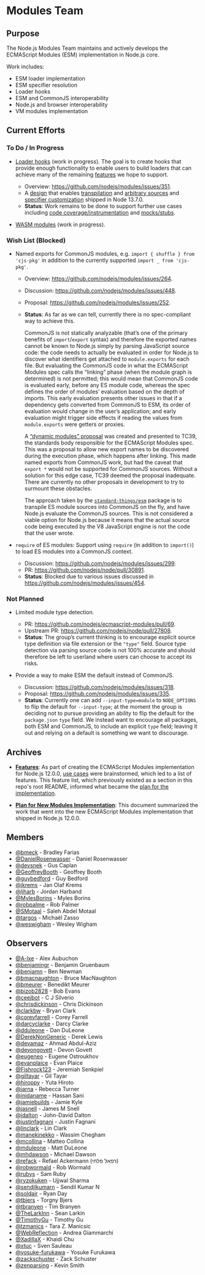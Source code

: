 # Modules Team

## Purpose

The Node.js Modules Team maintains and actively develops the ECMAScript Modules (ESM) implementation in Node.js core.

Work includes:

* ESM loader implementation
* ESM specifier resolution
* Loader hooks
* ESM and CommonJS interoperability
* Node.js and browser interoperability
* VM modules implementation

## Current Efforts

### To Do / In Progress

* [Loader hooks](https://nodejs.org/api/esm.html#esm_hooks) (work in progress). The goal is to create hooks that provide enough functionality to enable users to build loaders that can achieve many of the remaining [features](./doc/features.md) we hope to support.
	- Overview: https://github.com/nodejs/modules/issues/351.
	- A [design](https://github.com/nodejs/node/pull/30986) that enables [transpilation](https://github.com/nodejs/modules/issues/96) and [arbitrary sources](https://github.com/nodejs/modules/issues/97) and [specifier customization](https://github.com/nodejs/modules/issues/110) shipped in Node 13.7.0.
	- **Status**: Work remains to be done to support further use cases including [code coverage/instrumentation](https://github.com/nodejs/modules/issues/95) and [mocks/stubs](https://github.com/nodejs/modules/issues/98).

* [WASM modules](https://nodejs.org/api/esm.html#esm_experimental_wasm_modules) (work in progress).

### Wish List (Blocked)

* Named exports for CommonJS modules, e.g. `import { shuffle } from 'cjs-pkg'` in addition to the currently supported `import _ from 'cjs-pkg'`.
  - Overview: https://github.com/nodejs/modules/issues/264.
  - Discussion: https://github.com/nodejs/modules/issues/448.
  - Proposal: https://github.com/nodejs/modules/issues/252.
  - **Status**: As far as we can tell, currently there is no spec-compliant way to achieve this.

	CommonJS is not statically analyzable (that’s one of the primary benefits of `import`/`export` syntax) and therefore the exported names cannot be known to Node.js simply by parsing JavaScript source code: the code needs to actually be evaluated in order for Node.js to discover what identifiers get attached to `module.exports` for each file. But evaluating the CommonJS code in what the ECMAScript Modules spec calls the “linking” phase (when the module graph is determined) is not permitted; this would mean that CommonJS code is evaluated early, before any ES module code, whereas the spec defines the order of modules’ evaluation based on the depth of imports. This early evaluation presents other issues in that if a dependency gets converted from CommonJS to ESM, its order of evaluation would change in the user’s application; and early evaluation might trigger side effects if reading the values from `module.exports` were getters or proxies.

	A [“dynamic modules” proposal](https://github.com/nodejs/modules/issues/252) was created and presented to TC39, the standards body responsible for the ECMAScript Modules spec. This was a proposal to allow new export names to be discovered during the execution phase, which happens after linking. This made named exports from CommonJS work, but had the caveat that `export *` would not be supported for CommonJS sources. Without a solution for this edge case, TC39 deemed the proposal inadequate. There are currently no other proposals in development to try to surmount these obstacles.

	The approach taken by the [`standard-things/esm`](https://github.com/standard-things/esm) package is to transpile ES module sources into CommonJS on the fly, and have Node.js evaluate the CommonJS sources. This is not considered a viable option for Node.js because it means that the actual source code being executed by the V8 JavaScript engine is not the code that the user wrote.

* `require` of ES modules: Support using `require` (in addition to `import()`) to load ES modules into a CommonJS context.
	- Discussion: https://github.com/nodejs/modules/issues/299.
	- PR: https://github.com/nodejs/node/pull/30891.
	- **Status**: Blocked due to various issues discussed in https://github.com/nodejs/modules/issues/454.

### Not Planned

* Limited module type detection.
  - PR: https://github.com/nodejs/ecmascript-modules/pull/69.
  - Upstream PR: https://github.com/nodejs/node/pull/27808.
  - **Status**: The group’s current thinking is to encourage explicit source type definition via file extension or the `"type"` field. Source type detection via parsing source code is not 100% accurate and should therefore be left to userland where users can choose to accept its risks.

* Provide a way to make ESM the default instead of CommonJS.
  - Discussion: https://github.com/nodejs/modules/issues/318.
  - Proposal: https://github.com/nodejs/modules/issues/335.
  - **Status**: Currently one can add `--input-type=module` to `NODE_OPTIONS` to flip the default for `--input-type`; at the moment the group is deciding not to pursue providing an ability to flip the default for the `package.json` `type` field. We instead want to encourage all packages, both ESM and CommonJS, to include an explicit `type` field; leaving it out and relying on a default is something we want to discourage.

## Archives

- **[Features](./doc/archive/features.md)**: As part of creating the ECMAScript Modules implementation for Node.js 12.0.0, [use cases](./doc/use-cases.md) were brainstormed, which led to a list of features. This feature list, which previously existed as a section in this repo's root README, informed what became the [plan for the implementation](./doc/archive/plan-for-new-modules-implementation.md).

- **[Plan for New Modules Implementation](./doc/archive/plan-for-new-modules-implementation.md)**: This document summarized the work that went into the new ECMAScript Modules implementation that shipped in Node.js 12.0.0.

## Members

<!-- ncu-team-sync.team(nodejs/modules-active-members) -->

- [@bmeck](https://github.com/bmeck) - Bradley Farias
- [@DanielRosenwasser](https://github.com/DanielRosenwasser) - Daniel Rosenwasser
- [@devsnek](https://github.com/devsnek) - Gus Caplan
- [@GeoffreyBooth](https://github.com/GeoffreyBooth) - Geoffrey Booth
- [@guybedford](https://github.com/guybedford) - Guy Bedford
- [@jkrems](https://github.com/jkrems) - Jan Olaf Krems
- [@ljharb](https://github.com/ljharb) - Jordan Harband
- [@MylesBorins](https://github.com/MylesBorins) - Myles Borins
- [@robpalme](https://github.com/robpalme) - Rob Palmer
- [@SMotaal](https://github.com/SMotaal) - Saleh Abdel Motaal
- [@targos](https://github.com/targos) - Michaël Zasso
- [@weswigham](https://github.com/weswigham) - Wesley Wigham

<!-- ncu-team-sync end -->

## Observers

<!-- ncu-team-sync.team(nodejs/modules-observers) -->

- [@A-lxe](https://github.com/A-lxe) - Alex Aubuchon
- [@benjamingr](https://github.com/benjamingr) - Benjamin Gruenbaum
- [@benjamn](https://github.com/benjamn) - Ben Newman
- [@bmacnaughton](https://github.com/bmacnaughton) - Bruce MacNaughton
- [@bmeurer](https://github.com/bmeurer) - Benedikt Meurer
- [@bizob2828](https://github.com/bizob2828) - Bob Evans
- [@ceejbot](https://github.com/ceejbot) - C J Silverio
- [@chrisdickinson](https://github.com/chrisdickinson) - Chris Dickinson
- [@clarkbw](https://github.com/clarkbw) - Bryan Clark
- [@coreyfarrell](https://github.com/coreyfarrell) - Corey Farrell
- [@darcyclarke](https://github.com/darcyclarke) - Darcy Clarke
- [@dduleone](https://github.com/dduleone) - Dan DuLeone
- [@DerekNonGeneric](https://github.com/DerekNonGeneric) - Derek Lewis
- [@devamaz](https://github.com/devamaz) - Ahmad Abdul-Aziz
- [@devongovett](https://github.com/devongovett) - Devon Govett
- [@eugeneo](https://github.com/eugeneo) - Eugene Ostroukhov
- [@evanplaice](https://github.com/evanplaice) - Evan Plaice
- [@Fishrock123](https://github.com/Fishrock123) - Jeremiah Senkpiel
- [@giltayar](https://github.com/giltayar) - Gil Tayar
- [@hiroppy](https://github.com/hiroppy) - Yuta Hiroto
- [@iarna](https://github.com/iarna) - Rebecca Turner
- [@inidaname](https://github.com/inidaname) - Hassan Sani
- [@jamiebuilds](https://github.com/jamiebuilds) - Jamie Kyle
- [@jasnell](https://github.com/jasnell) - James M Snell
- [@jdalton](https://github.com/jdalton) - John-David Dalton
- [@justinfagnani](https://github.com/justinfagnani) - Justin Fagnani
- [@linclark](https://github.com/linclark) - Lin Clark
- [@manekinekko](https://github.com/manekinekko) - Wassim Chegham
- [@mcollina](https://github.com/mcollina) - Matteo Collina
- [@mduleone](https://github.com/mduleone) - Matt DuLeone
- [@mhdawson](https://github.com/mhdawson) - Michael Dawson
- [@refack](https://github.com/refack) - Refael Ackermann (רפאל פלחי)
- [@robwormald](https://github.com/robwormald) - Rob Wormald
- [@rubys](https://github.com/rubys) - Sam Ruby
- [@ryzokuken](https://github.com/ryzokuken) - Ujjwal Sharma
- [@sendilkumarn](https://github.com/sendilkumarn) - Sendil Kumar N
- [@soldair](https://github.com/soldair) - Ryan Day
- [@tbjers](https://github.com/tbjers) - Torgny Bjers
- [@tbranyen](https://github.com/tbranyen) - Tim Branyen
- [@TheLarkInn](https://github.com/TheLarkInn) - Sean Larkin
- [@TimothyGu](https://github.com/TimothyGu) - Timothy Gu
- [@tzmanics](https://github.com/tzmanics) - Tara Z. Manicsic
- [@WebReflection](https://github.com/WebReflection) - Andrea Giammarchi
- [@XadillaX](https://github.com/XadillaX) - Khaidi Chu
- [@xtuc](https://github.com/xtuc) - Sven Sauleau
- [@yosuke-furukawa](https://github.com/yosuke-furukawa) - Yosuke Furukawa
- [@zackschuster](https://github.com/zackschuster) - Zack Schuster
- [@zenparsing](https://github.com/zenparsing) - Kevin Smith

<!-- ncu-team-sync end -->
